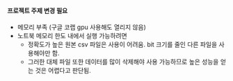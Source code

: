 #### 프로젝트 주제 변경 필요
- 메모리 부족 (구글 코랩 gpu 사용해도 열리지 않음)
- 노트북 메모리 한도 내에서 실행 가능하려면
  - 정확도가 높은 원본 csv 파일은 사용이 어려움. bit 크기를 줄인 다른 파일을 사용해야만 함.
  - 그러한 대체 파일 또한 데이터를 많이 삭제해야 사용 가능하므로 높은 성능을 얻는 것은 어렵다고 판단됨.
